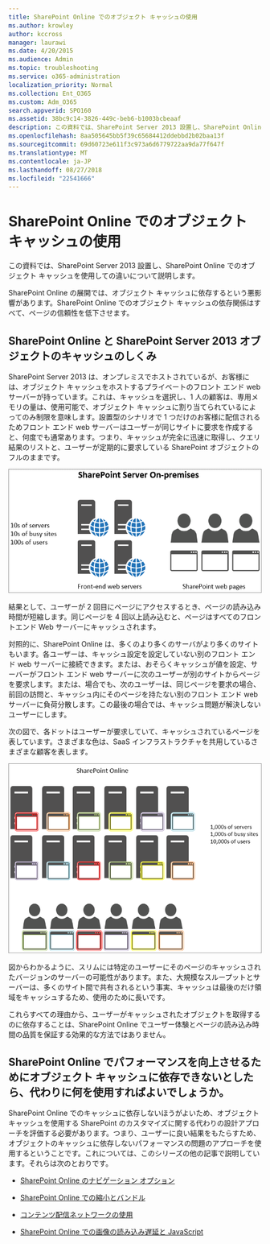 ```yaml
---
title: SharePoint Online でのオブジェクト キャッシュの使用
ms.author: krowley
author: kccross
manager: laurawi
ms.date: 4/20/2015
ms.audience: Admin
ms.topic: troubleshooting
ms.service: o365-administration
localization_priority: Normal
ms.collection: Ent_O365
ms.custom: Adm_O365
search.appverid: SPO160
ms.assetid: 38bc9c14-3826-449c-beb6-b1003bcbeaaf
description: この資料では、SharePoint Server 2013 設置し、SharePoint Online でのオブジェクト キャッシュを使用しての違いについて説明します。
ms.openlocfilehash: 8aa505645bb5f39c65684412ddebbd2b02baa13f
ms.sourcegitcommit: 69d60723e611f3c973a6d6779722aa9da77f647f
ms.translationtype: MT
ms.contentlocale: ja-JP
ms.lasthandoff: 08/27/2018
ms.locfileid: "22541666"
---
```

# <a name="using-the-object-cache-with-sharepoint-online"></a>SharePoint Online でのオブジェクト キャッシュの使用

この資料では、SharePoint Server 2013 設置し、SharePoint Online でのオブジェクト キャッシュを使用しての違いについて説明します。
  
SharePoint Online の展開では、オブジェクト キャッシュに依存するという悪影響があります。SharePoint Online でのオブジェクト キャッシュの依存関係はすべて、ページの信頼性を低下させます。 
  
## <a name="how-the-sharepoint-online-and-sharepoint-server-2013-object-cache-works"></a>SharePoint Online と SharePoint Server 2013 オブジェクトのキャッシュのしくみ

SharePoint Server 2013 は、オンプレミスでホストされているが、お客様には、オブジェクト キャッシュをホストするプライベートのフロント エンド web サーバーが持っています。これは、キャッシュを選択し、1 人の顧客は、専用メモリの量は、使用可能で、オブジェクト キャッシュに割り当てられているによってのみ制限を意味します。設置型のシナリオで 1 つだけのお客様に配信されるためフロント エンド web サーバーはユーザーが同じサイトに要求を作成すると、何度でも通常あります。つまり、キャッシュが完全に迅速に取得し、クエリ結果のリストと、ユーザーが定期的に要求している SharePoint オブジェクトのフルのままです。
  
![オンプレミスのフロントエンド Web サーバーへのトラフィックと負荷を示しています](media/a0d38b36-4909-4abb-8d4e-4930814bb3de.png)
  
結果として、ユーザーが 2 回目にページにアクセスするとき、ページの読み込み時間が短縮します。同じページを 4 回以上読み込むと、ページはすべてのフロントエンド Web サーバーにキャッシュされます。
  
対照的に、SharePoint Online は、多くのより多くのサーバがより多くのサイトもいます。各ユーザーは、キャッシュ設定を設定していない別のフロント エンド web サーバーに接続できます。または、おそらくキャッシュが値を設定、サーバーがフロント エンド web サーバーに次のユーザーが別のサイトからページを要求します。または、場合でも、次のユーザーは、同じページを要求の場合、前回の訪問と、キャッシュ内にそのページを持たない別のフロント エンド web サーバーに負荷分散します。この最後の場合では、キャッシュ問題が解決しないユーザーにします。
  
次の図で、各ドットはユーザーが要求していて、キャッシュされているページを表しています。さまざまな色は、SaaS インフラストラクチャを共用しているさまざまな顧客を表します。
  
![SharePoint Online におけるオブジェクト キャッシュの結果を示します](media/25d04011-ef83-4cb7-9e04-a6ed490f63c3.png)
  
図からわかるように、スリムには特定のユーザーにそのページのキャッシュされたバージョンのサーバーの可能性があります。また、大規模なスループットとサーバーは、多くのサイト間で共有されるという事実、キャッシュは最後のだけ領域をキャッシュするため、使用のために長いです。
  
これらすべての理由から、ユーザーがキャッシュされたオブジェクトを取得するのに依存することは、SharePoint Online でユーザー体験とページの読み込み時間の品質を保証する効果的な方法ではありません。
  
## <a name="if-we-cant-rely-on-the-object-cache-to-improve-performance-in-sharepoint-online-what-do-we-use-instead"></a>SharePoint Online でパフォーマンスを向上させるためにオブジェクト キャッシュに依存できないとしたら、代わりに何を使用すればよいでしょうか。

SharePoint Online でのキャッシュに依存しないほうがよいため、オブジェクト キャッシュを使用する SharePoint のカスタマイズに関する代わりの設計アプローチを評価する必要があります。つまり、ユーザーに良い結果をもたらすため、オブジェクトのキャッシュに依存しないパフォーマンスの問題のアプローチを使用するということです。これについては、このシリーズの他の記事で説明しています。それらは次のとおりです。
  
- [SharePoint Online のナビゲーション オプション](navigation-options-for-sharepoint-online.md)
    
- [SharePoint Online での縮小とバンドル](minification-and-bundling-in-sharepoint-online.md)
    
- [コンテンツ配信ネットワークの使用](using-content-delivery-networks-with-sharepoint-online.md)
    
- [SharePoint Online での画像の読み込み遅延と JavaScript](delay-loading-images-and-javascript-in-sharepoint-online.md)
    

